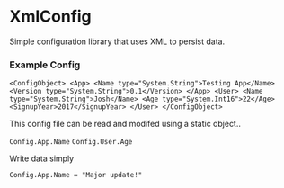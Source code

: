 # XmlConfig
Simple configuration library that uses XML to persist data.

### Example Config

`<ConfigObject>
    <App>
      <Name type="System.String">Testing App</Name>
      <Version type="System.String">0.1</Version>
    </App>
    <User>
      <Name type="System.String">Josh</Name>
      <Age type="System.Int16">22</Age>
      <SignupYear>2017</SignupYear>
    </User>
</ConfigObject>`

This config file can be read and modifed using a static object..

`Config.App.Name`
`Config.User.Age`

Write data simply

`Config.App.Name = "Major update!"`
    
